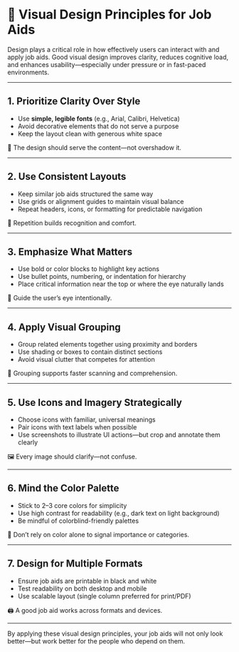 # 🎨 Visual Design Principles for Job Aids

Design plays a critical role in how effectively users can interact with and apply job aids. Good visual design improves clarity, reduces cognitive load, and enhances usability—especially under pressure or in fast-paced environments.

---

## 1. Prioritize Clarity Over Style

- Use **simple, legible fonts** (e.g., Arial, Calibri, Helvetica)
- Avoid decorative elements that do not serve a purpose
- Keep the layout clean with generous white space

🎯 The design should serve the content—not overshadow it.

---

## 2. Use Consistent Layouts

- Keep similar job aids structured the same way
- Use grids or alignment guides to maintain visual balance
- Repeat headers, icons, or formatting for predictable navigation

🔁 Repetition builds recognition and comfort.

---

## 3. Emphasize What Matters

- Use bold or color blocks to highlight key actions
- Use bullet points, numbering, or indentation for hierarchy
- Place critical information near the top or where the eye naturally lands

📌 Guide the user’s eye intentionally.

---

## 4. Apply Visual Grouping

- Group related elements together using proximity and borders
- Use shading or boxes to contain distinct sections
- Avoid visual clutter that competes for attention

🧩 Grouping supports faster scanning and comprehension.

---

## 5. Use Icons and Imagery Strategically

- Choose icons with familiar, universal meanings
- Pair icons with text labels when possible
- Use screenshots to illustrate UI actions—but crop and annotate them clearly

🖼️ Every image should clarify—not confuse.

---

## 6. Mind the Color Palette

- Stick to 2–3 core colors for simplicity
- Use high contrast for readability (e.g., dark text on light background)
- Be mindful of colorblind-friendly palettes

🚦 Don’t rely on color alone to signal importance or categories.

---

## 7. Design for Multiple Formats

- Ensure job aids are printable in black and white
- Test readability on both desktop and mobile
- Use scalable layout (single column preferred for print/PDF)

🖨️ A good job aid works across formats and devices.

---

By applying these visual design principles, your job aids will not only look better—but work better for the people who depend on them.
